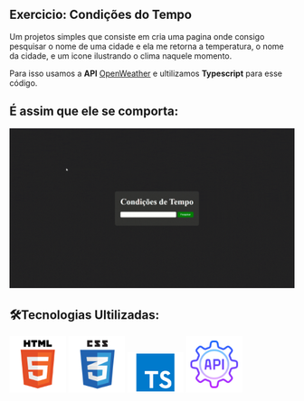 ## Exercicio: Condições do Tempo
<p>Um projetos simples que consiste em cria uma pagina onde consigo pesquisar o nome de uma cidade e ela me retorna a temperatura, o nome da cidade, e um icone ilustrando o clima naquele momento.</p>
<p>Para isso usamos a <strong>API</strong> <a href="https://openweathermap.org" target="_blank">OpenWeather</a> e ultilizamos <strong>Typescript</strong> para esse código.</p>

## É assim que ele se comporta:
<img src="./src/img/Animação tela Condicoes do clima.gif">

## 🛠Tecnologias Ultilizadas:
<img src="./src/img/html.png" width="100px"> <img src="./src/img/css.png.png" width="100px"> <img src="./src/img/Ts.png.png" width="100px"> <img src="./src/img/API.png.png" width="100px">
